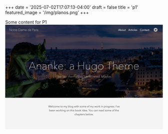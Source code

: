 +++
date = '2025-07-02T17:07:13-04:00'
draft = false
title = 'p1'
featured_image = '/img/planos.png'
+++

Some content for P1
![alternative](screenshot.png)

